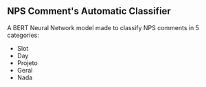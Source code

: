 ## NPS Comment's Automatic Classifier
A BERT Neural Network model made to classify NPS comments in 5 categories:
- Slot
- Day
- Projeto
- Geral
- Nada
